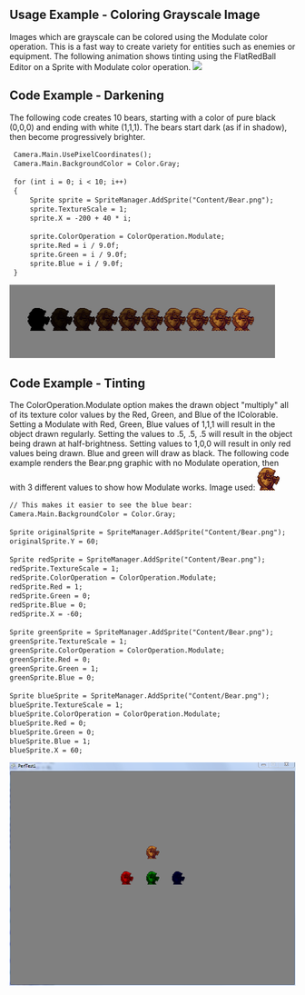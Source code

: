 ## Usage Example - Coloring Grayscale Image

Images which are grayscale can be colored using the Modulate color operation. This is a fast way to create variety for entities such as enemies or equipment. The following animation shows tinting using the FlatRedBall Editor on a Sprite with Modulate color operation. [![](/wp-content/uploads/2016/01/22_09-46-22.gif)](/wp-content/uploads/2016/01/22_09-46-22.gif)

## Code Example - Darkening

The following code creates 10 bears, starting with a color of pure black (0,0,0) and ending with white (1,1,1). The bears start dark (as if in shadow), then become progressively brighter.

     Camera.Main.UsePixelCoordinates();
     Camera.Main.BackgroundColor = Color.Gray;

     for (int i = 0; i < 10; i++)
     {
         Sprite sprite = SpriteManager.AddSprite("Content/Bear.png");
         sprite.TextureScale = 1;
         sprite.X = -200 + 40 * i;

         sprite.ColorOperation = ColorOperation.Modulate;
         sprite.Red = i / 9.0f;
         sprite.Green = i / 9.0f;
         sprite.Blue = i / 9.0f;
     }

![BearDarkening.PNG](/media/migrated_media-BearDarkening.PNG)

## Code Example - Tinting

The ColorOperation.Modulate option makes the drawn object "multiply" all of its texture color values by the Red, Green, and Blue of the IColorable. Setting a Modulate with Red, Green, Blue values of 1,1,1 will result in the object drawn regularly. Setting the values to .5, .5, .5 will result in the object being drawn at half-brightness. Setting values to 1,0,0 will result in only red values being drawn. Blue and green will draw as black. The following code example renders the Bear.png graphic with no Modulate operation, then with 3 different values to show how Modulate works. Image used: ![Bear.png](/media/migrated_media-Bear.png)

    // This makes it easier to see the blue bear:
    Camera.Main.BackgroundColor = Color.Gray;

    Sprite originalSprite = SpriteManager.AddSprite("Content/Bear.png");
    originalSprite.Y = 60;

    Sprite redSprite = SpriteManager.AddSprite("Content/Bear.png");
    redSprite.TextureScale = 1;
    redSprite.ColorOperation = ColorOperation.Modulate;
    redSprite.Red = 1;
    redSprite.Green = 0;
    redSprite.Blue = 0;
    redSprite.X = -60;

    Sprite greenSprite = SpriteManager.AddSprite("Content/Bear.png");
    greenSprite.TextureScale = 1;
    greenSprite.ColorOperation = ColorOperation.Modulate;
    greenSprite.Red = 0;
    greenSprite.Green = 1;
    greenSprite.Blue = 0;

    Sprite blueSprite = SpriteManager.AddSprite("Content/Bear.png");
    blueSprite.TextureScale = 1;
    blueSprite.ColorOperation = ColorOperation.Modulate;
    blueSprite.Red = 0;
    blueSprite.Green = 0;
    blueSprite.Blue = 1;
    blueSprite.X = 60;

![3Bears.PNG](/media/migrated_media-3Bears.PNG)
